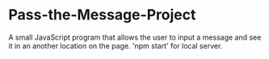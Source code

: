 # Pass-the-Message-Project
A small JavaScript program that allows the user to input a message and see it in an another location on the page.
'npm start' for local server.
